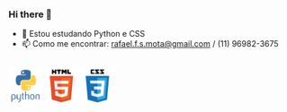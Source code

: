 ### Hi there 👋

- 🌱 Estou estudando Python e CSS
- 📫 Como me encontrar: rafael.f.s.mota@gmail.com / (11) 96982-3675

<div style='display: inline_block'><br>
  <img src="https://github.com/devicons/devicon/blob/master/icons/python/python-original-wordmark.svg" alt=''Python 3' align='center' height='60' width=''60'>
  <img src="https://github.com/devicons/devicon/blob/master/icons/html5/html5-original-wordmark.svg" alt=''HTML 5' align='center' height='60' width=''60'>
  <img src="https://github.com/devicons/devicon/blob/master/icons/css3/css3-original-wordmark.svg" alt=''CSS' align='center' height='60' width=''60'>
</div>
